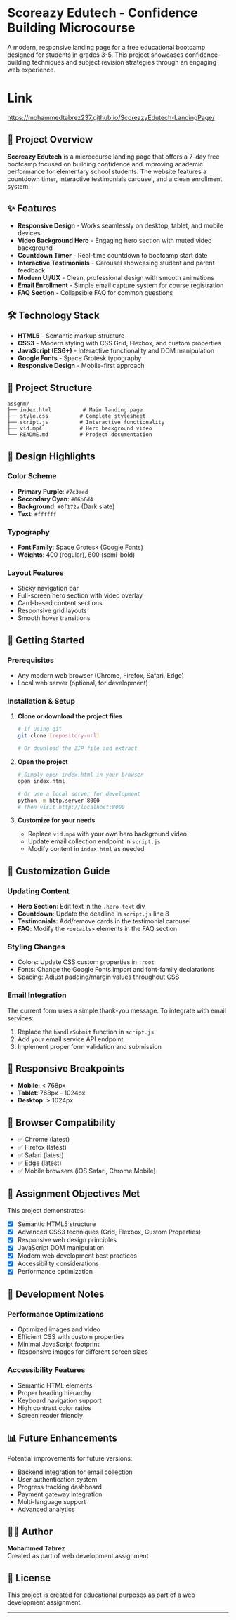 # Scoreazy Edutech - Confidence Building Microcourse

A modern, responsive landing page for a free educational bootcamp designed for students in grades 3-5. This project showcases confidence-building techniques and subject revision strategies through an engaging web experience.

# Link
https://mohammedtabrez237.github.io/ScoreazyEdutech-LandingPage/

## 🎯 Project Overview

**Scoreazy Edutech** is a microcourse landing page that offers a 7-day free bootcamp focused on building confidence and improving academic performance for elementary school students. The website features a countdown timer, interactive testimonials carousel, and a clean enrollment system.

## ✨ Features

- **Responsive Design** - Works seamlessly on desktop, tablet, and mobile devices
- **Video Background Hero** - Engaging hero section with muted video background
- **Countdown Timer** - Real-time countdown to bootcamp start date
- **Interactive Testimonials** - Carousel showcasing student and parent feedback
- **Modern UI/UX** - Clean, professional design with smooth animations
- **Email Enrollment** - Simple email capture system for course registration
- **FAQ Section** - Collapsible FAQ for common questions

## 🛠️ Technology Stack

- **HTML5** - Semantic markup structure
- **CSS3** - Modern styling with CSS Grid, Flexbox, and custom properties
- **JavaScript (ES6+)** - Interactive functionality and DOM manipulation
- **Google Fonts** - Space Grotesk typography
- **Responsive Design** - Mobile-first approach

## 📁 Project Structure

```
assgnm/
├── index.html          # Main landing page
├── style.css          # Complete stylesheet
├── script.js          # Interactive functionality
├── vid.mp4            # Hero background video
└── README.md          # Project documentation
```

## 🎨 Design Highlights

### Color Scheme
- **Primary Purple**: `#7c3aed`
- **Secondary Cyan**: `#06b6d4`
- **Background**: `#0f172a` (Dark slate)
- **Text**: `#ffffff`

### Typography
- **Font Family**: Space Grotesk (Google Fonts)
- **Weights**: 400 (regular), 600 (semi-bold)

### Layout Features
- Sticky navigation bar
- Full-screen hero section with video overlay
- Card-based content sections
- Responsive grid layouts
- Smooth hover transitions

## 🚀 Getting Started

### Prerequisites
- Any modern web browser (Chrome, Firefox, Safari, Edge)
- Local web server (optional, for development)

### Installation & Setup

1. **Clone or download the project files**
   ```bash
   # If using git
   git clone [repository-url]
   
   # Or download the ZIP file and extract
   ```

2. **Open the project**
   ```bash
   # Simply open index.html in your browser
   open index.html
   
   # Or use a local server for development
   python -m http.server 8000
   # Then visit http://localhost:8000
   ```

3. **Customize for your needs**
   - Replace `vid.mp4` with your own hero background video
   - Update email collection endpoint in `script.js`
   - Modify content in `index.html` as needed

## 📝 Customization Guide

### Updating Content
- **Hero Section**: Edit text in the `.hero-text` div
- **Countdown**: Update the deadline in `script.js` line 8
- **Testimonials**: Add/remove cards in the testimonial carousel
- **FAQ**: Modify the `<details>` elements in the FAQ section

### Styling Changes
- Colors: Update CSS custom properties in `:root`
- Fonts: Change the Google Fonts import and font-family declarations
- Spacing: Adjust padding/margin values throughout CSS

### Email Integration
The current form uses a simple thank-you message. To integrate with email services:
1. Replace the `handleSubmit` function in `script.js`
2. Add your email service API endpoint
3. Implement proper form validation and submission

## 📱 Responsive Breakpoints

- **Mobile**: < 768px
- **Tablet**: 768px - 1024px
- **Desktop**: > 1024px

## 🧪 Browser Compatibility

- ✅ Chrome (latest)
- ✅ Firefox (latest)
- ✅ Safari (latest)
- ✅ Edge (latest)
- ✅ Mobile browsers (iOS Safari, Chrome Mobile)

## 🎯 Assignment Objectives Met

This project demonstrates:
- [x] Semantic HTML5 structure
- [x] Advanced CSS3 techniques (Grid, Flexbox, Custom Properties)
- [x] Responsive web design principles
- [x] JavaScript DOM manipulation
- [x] Modern web development best practices
- [x] Accessibility considerations
- [x] Performance optimization

## 🔧 Development Notes

### Performance Optimizations
- Optimized images and video
- Efficient CSS with custom properties
- Minimal JavaScript footprint
- Responsive images for different screen sizes

### Accessibility Features
- Semantic HTML elements
- Proper heading hierarchy
- Keyboard navigation support
- High contrast color ratios
- Screen reader friendly

## 📊 Future Enhancements

Potential improvements for future versions:
- Backend integration for email collection
- User authentication system
- Progress tracking dashboard
- Payment gateway integration
- Multi-language support
- Advanced analytics

## 👨‍💻 Author

**Mohammed Tabrez**  
Created as part of web development assignment

## 📄 License

This project is created for educational purposes as part of a web development assignment.

---


